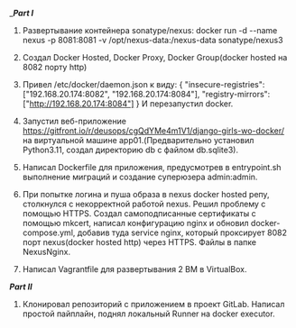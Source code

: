 ______Part I_____
1. Развертывание контейнера sonatype/nexus:
   docker run -d --name nexus -p 8081:8081 -v /opt/nexus-data:/nexus-data sonatype/nexus3
   
2. Создал Docker Hosted, Docker Proxy, Docker Group(docker hosted на 8082 порту http)

3. Привел /etc/docker/daemon.json к виду:
{
  "insecure-registries": ["192.168.20.174:8082", "192.168.20.174:8084"],
  "registry-mirrors": ["http://192.168.20.174:8084"]
}
И перезапустил docker.

4. Запустил веб-приложение https://gitfront.io/r/deusops/cgQdYMe4m1V1/django-girls-wo-docker/ на виртуальной машине app01.(Предварительно установил Python3.11, создал директорию db с файлом db.sqlite3).
 
5. Написал Dockerfile для приложения, предусмотрев в entrypoint.sh выполнение миграций и создание суперюзера admin:admin.
 
6. При попытке логина и пуша образа в nexus docker hosted репу, столкнулся с некорректной работой nexus. Решил проблему с помощью HTTPS. Создал самоподписанные сертификаты с помощью mkcert, написал конфигурацию nginx и обновил docker-compose.yml, добавив туда service nginx, который проксирует 8082 порт nexus(docker hosted http) через HTTPS. Файлы в папке NexusNginx.

7. Написал Vagrantfile для развертывания 2 ВМ в VirtualBox.

_____Part II_____
1. Клонировал репозиторий с приложением в проект GitLab. Написал простой пайплайн, поднял локальный Runner на docker executor.
